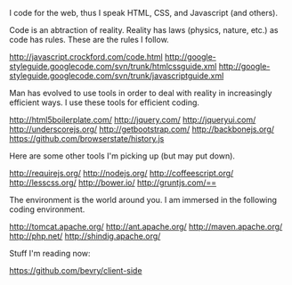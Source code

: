 I code for the web, thus I speak HTML, CSS, and Javascript (and others). 

Code is an abtraction of reality. Reality has laws (physics, nature, etc.) as code has rules. These are the rules I follow.

http://javascript.crockford.com/code.html
http://google-styleguide.googlecode.com/svn/trunk/htmlcssguide.xml
http://google-styleguide.googlecode.com/svn/trunk/javascriptguide.xml

Man has evolved to use tools in order to deal with reality in increasingly efficient ways. I use these tools for efficient coding.

http://html5boilerplate.com/
http://jquery.com/
http://jqueryui.com/
http://underscorejs.org/
http://getbootstrap.com/
http://backbonejs.org/
https://github.com/browserstate/history.js

Here are some other tools I'm picking up (but may put down).

http://requirejs.org/
http://nodejs.org/
http://coffeescript.org/
http://lesscss.org/
http://bower.io/
http://gruntjs.com/==

The environment is the world around you. I am immersed in the following coding environment.

http://tomcat.apache.org/
http://ant.apache.org/
http://maven.apache.org/
http://php.net/
http://shindig.apache.org/

Stuff I'm reading now:

https://github.com/bevry/client-side
